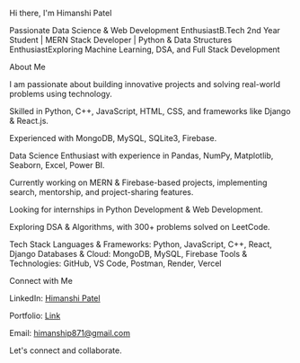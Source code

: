 Hi there, I'm Himanshi Patel

Passionate Data Science & Web Development EnthusiastB.Tech 2nd Year Student | MERN Stack Developer | Python & Data Structures EnthusiastExploring Machine Learning, DSA, and Full Stack Development

About Me

I am passionate about building innovative projects and solving real-world problems using technology.

Skilled in Python, C++, JavaScript, HTML, CSS, and frameworks like Django & React.js.

Experienced with MongoDB, MySQL, SQLite3, Firebase.

Data Science Enthusiast with experience in Pandas, NumPy, Matplotlib, Seaborn, Excel, Power BI.

Currently working on MERN & Firebase-based projects, implementing search, mentorship, and project-sharing features.

Looking for internships in Python Development & Web Development.

Exploring DSA & Algorithms, with 300+ problems solved on LeetCode.


Tech Stack
Languages & Frameworks: Python, JavaScript, C++, React, Django
Databases & Cloud: MongoDB, MySQL, Firebase
Tools & Technologies: GitHub, VS Code, Postman, Render, Vercel



Connect with Me

LinkedIn: [Himanshi Patel](https://www.linkedin.com/in/himi04/)

Portfolio: [Link](https://dev-himi.vercel.app/)

Email: himanship871@gmail.com

Let's connect and collaborate.
